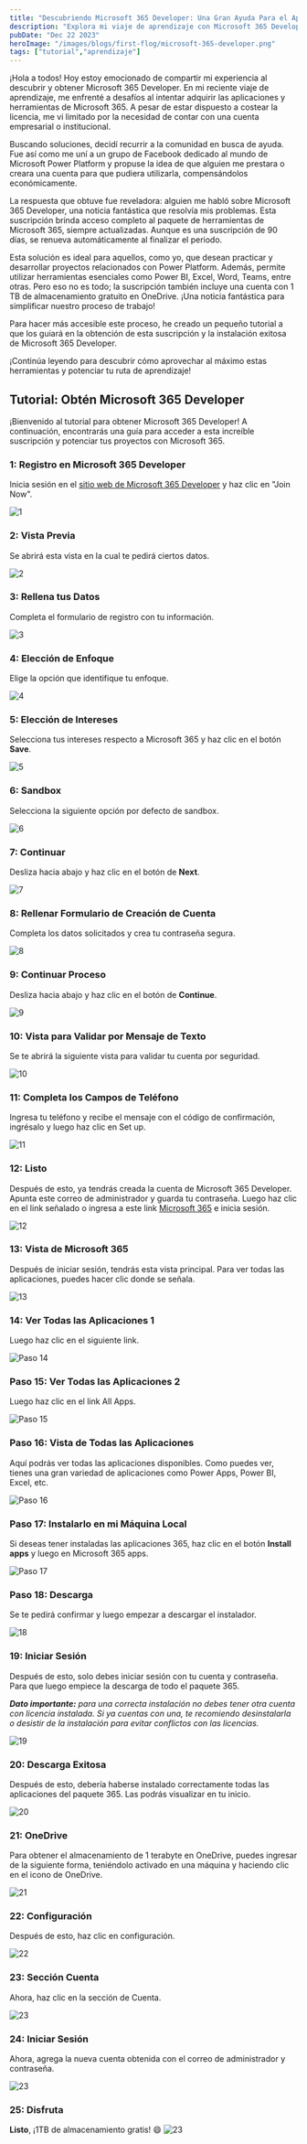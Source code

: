 ```yaml
---
title: "Descubriendo Microsoft 365 Developer: Una Gran Ayuda Para el Aprendizaje"
description: "Explora mi viaje de aprendizaje con Microsoft 365 Developer y descubre cómo superar obstáculos para aprovechar al máximo esta plataforma de desarrollo."
pubDate: "Dec 22 2023"
heroImage: "/images/blogs/first-flog/microsoft-365-developer.png"
tags: ["tutorial","aprendizaje"]
---
```


¡Hola a todos! Hoy estoy emocionado de compartir mi experiencia al descubrir y obtener Microsoft 365 Developer. En mi reciente viaje de aprendizaje, me enfrenté a desafíos al intentar adquirir las aplicaciones y herramientas de Microsoft 365. A pesar de estar dispuesto a costear la licencia, me vi limitado por la necesidad de contar con una cuenta empresarial o institucional.

Buscando soluciones, decidí recurrir a la comunidad en busca de ayuda. Fue así como me uní a un grupo de Facebook dedicado al mundo de Microsoft Power Platform y propuse la idea de que alguien me prestara o creara una cuenta para que pudiera utilizarla, compensándolos económicamente.

La respuesta que obtuve fue reveladora: alguien me habló sobre Microsoft 365 Developer, una noticia fantástica que resolvía mis problemas. Esta suscripción brinda acceso completo al paquete de herramientas de Microsoft 365, siempre actualizadas. Aunque es una suscripción de 90 días, se renueva automáticamente al finalizar el periodo.

Esta solución es ideal para aquellos, como yo, que desean practicar y desarrollar proyectos relacionados con Power Platform. Además, permite utilizar herramientas esenciales como Power BI, Excel, Word, Teams, entre otras. Pero eso no es todo; la suscripción también incluye una cuenta con 1 TB de almacenamiento gratuito en OneDrive. ¡Una noticia fantástica para simplificar nuestro proceso de trabajo!

Para hacer más accesible este proceso, he creado un pequeño tutorial a que los guiará en la obtención de esta suscripción y la instalación exitosa de Microsoft 365 Developer.

¡Continúa leyendo para descubrir cómo aprovechar al máximo estas herramientas y potenciar tu ruta de aprendizaje!

## Tutorial: Obtén Microsoft 365 Developer

¡Bienvenido al tutorial para obtener Microsoft 365 Developer! A continuación, encontrarás una guía para acceder a esta increíble suscripción y potenciar tus proyectos con Microsoft 365.

### 1: Registro en Microsoft 365 Developer
Inicia sesión en el [sitio web de Microsoft 365 Developer](https://developer.microsoft.com/en-us/microsoft-365/dev-program) y haz clic en "Join Now".

![1](/images/blogs/first-flog/microsoft-365-developer-1.png)

### 2: Vista Previa
Se abrirá esta vista en la cual te pedirá ciertos datos.

![2](/images/blogs/first-flog/microsoft-365-developer-2.png)

### 3: Rellena tus Datos
Completa el formulario de registro con tu información.

![3](/images/blogs/first-flog/microsoft-365-developer-3.png)

### 4: Elección de Enfoque
Elige la opción que identifique tu enfoque.

![4](/images/blogs/first-flog/microsoft-365-developer-4.png)

### 5: Elección de Intereses
Selecciona tus intereses respecto a Microsoft 365 y haz clic en el botón **Save**.

![5](/images/blogs/first-flog/microsoft-365-developer-5.png)

### 6: Sandbox
Selecciona la siguiente opción por defecto de sandbox.

![6](/images/blogs/first-flog/microsoft-365-developer-6.png)

### 7: Continuar
Desliza hacia abajo y haz clic en el botón de **Next**.

![7](/images/blogs/first-flog/microsoft-365-developer-7.png)

### 8: Rellenar Formulario de Creación de Cuenta
Completa los datos solicitados y crea tu contraseña segura.

![8](/images/blogs/first-flog/microsoft-365-developer-8.png)

### 9: Continuar Proceso
Desliza hacia abajo y haz clic en el botón de **Continue**.

![9](/images/blogs/first-flog/microsoft-365-developer-9.png)

### 10: Vista para Validar por Mensaje de Texto
Se te abrirá la siguiente vista para validar tu cuenta por seguridad.

![10](/images/blogs/first-flog/microsoft-365-developer-10.png)

### 11: Completa los Campos de Teléfono
Ingresa tu teléfono y recibe el mensaje con el código de confirmación, ingrésalo y luego haz clic en Set up.

![11](/images/blogs/first-flog/microsoft-365-developer-11.png)

### 12: Listo
Después de esto, ya tendrás creada la cuenta de Microsoft 365 Developer. Apunta este correo de administrador y guarda tu contraseña. Luego haz clic en el link señalado o ingresa a este link [Microsoft 365](https://www.office.com/) e inicia sesión.

![12](/images/blogs/first-flog/microsoft-365-developer-12.png)

### 13: Vista de Microsoft 365
Después de iniciar sesión, tendrás esta vista principal. Para ver todas las aplicaciones, puedes hacer clic donde se señala.

![13](/images/blogs/first-flog/microsoft-365-developer-13.png)

### 14: Ver Todas las Aplicaciones 1
Luego haz clic en el siguiente link.

![Paso 14](/images/blogs/first-flog/microsoft-365-developer-14.png)

### Paso 15: Ver Todas las Aplicaciones 2
Luego haz clic en el link All Apps.

![Paso 15](/images/blogs/first-flog/microsoft-365-developer-15.png)

### Paso 16: Vista de Todas las Aplicaciones
Aquí podrás ver todas las aplicaciones disponibles. Como puedes ver, tienes una gran variedad de aplicaciones como Power Apps, Power BI, Excel, etc.

![Paso 16](/images/blogs/first-flog/microsoft-365-developer-16.png)

### Paso 17: Instalarlo en mi Máquina Local
Si deseas tener instaladas las aplicaciones 365, haz clic en el botón **Install apps** y luego en Microsoft 365 apps.

![Paso 17](/images/blogs/first-flog/microsoft-365-developer-17.png)

### Paso 18: Descarga
Se te pedirá confirmar y luego empezar a descargar el instalador.

![18](/images/blogs/first-flog/microsoft-365-developer-18.png)

### 19: Iniciar Sesión
Después de esto, solo debes iniciar sesión con tu cuenta y contraseña. Para que luego empiece la descarga de todo el paquete 365.

_**Dato importante:** para una correcta instalación no debes tener otra cuenta con licencia instalada. Si ya cuentas con una, te recomiendo desinstalarla o desistir de la instalación para evitar conflictos con las licencias._

![19](/images/blogs/first-flog/microsoft-365-developer-19.png)

### 20: Descarga Exitosa
Después de esto, debería haberse instalado correctamente todas las aplicaciones del paquete 365. Las podrás visualizar en tu inicio.

![20](/images/blogs/first-flog/microsoft-365-developer-20.png)

### 21: OneDrive
Para obtener el almacenamiento de 1 terabyte en OneDrive, puedes ingresar de la siguiente forma, teniéndolo activado en una máquina y haciendo clic en el icono de OneDrive.

![21](/images/blogs/first-flog/microsoft-365-developer-21.png)

### 22: Configuración
Después de esto, haz clic en configuración.

![22](/images/blogs/first-flog/microsoft-365-developer-22.png)

### 23: Sección Cuenta
Ahora, haz clic en la sección de Cuenta.

![23](/images/blogs/first-flog/microsoft-365-developer-23.png)

### 24: Iniciar Sesión
Ahora, agrega la nueva cuenta obtenida con el correo de administrador y contraseña.

![23](/images/blogs/first-flog/microsoft-365-developer-24.png)

### 25: Disfruta
**Listo**, ¡1TB de almacenamiento gratis! 😄
![23](/images/blogs/first-flog/microsoft-365-developer-25.png)

